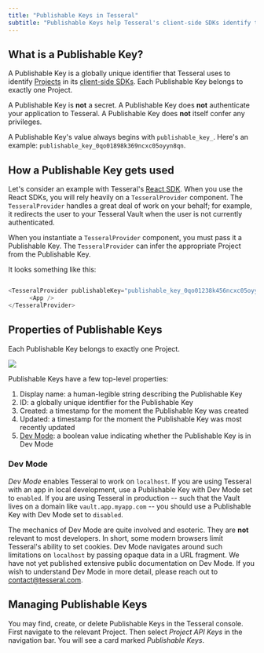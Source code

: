 ```yaml
---
title: "Publishable Keys in Tesseral"
subtitle: "Publishable Keys help Tesseral's client-side SDKs identify the appropriate project"
---
```


## What is a Publishable Key?

A Publishable Key is a globally unique identifier that Tesseral uses to identify [Projects](/docs/concepts/projects) in its [client-side SDKs](/docs/sdks/clientside-sdks). Each Publishable Key belongs to exactly one Project. 


A Publishable Key is **not** a secret. A Publishable Key does **not** authenticate your application to Tesseral. A Publishable Key does **not** itself confer any privileges. 

A Publishable Key's value always begins with `publishable_key_`. Here's an example: `publishable_key_0qo01898k369ncxc05oyyn8qn`.

## How a Publishable Key gets used

Let's consider an example with Tesseral's [React SDK](/docs/sdks/clientside-sdks/react). When you use the React SDKs, you will rely heavily on a `TesseralProvider` component. The `TesseralProvider` handles a great deal of work on your behalf; for example, it redirects the user to your Tesseral Vault when the user is not currently authenticated. 

When you instantiate a `TesseralProvider` component, you must pass it a Publishable Key. The `TesseralProvider` can infer the appropriate Project from the Publishable Key. 

It looks something like this:

```javascript

<TesseralProvider publishableKey="publishable_key_0qo01238k456ncxc05oyyn8qn">
      <App />
</TesseralProvider>

```

## Properties of Publishable Keys
Each Publishable Key belongs to exactly one Project.

<Frame caption="Publishable Keys always belong to Projects" >
    <img src = "/assets/concepts/hierarchy-publishable-key.png">
    </img>
</Frame>

Publishable Keys have a few top-level properties:
1. Display name: a human-legible string describing the Publishable Key
2. ID: a globally unique identifier for the Publishable Key
3. Created: a timestamp for the moment the Publishable Key was created
4. Updated: a timestamp for the moment the Publishable Key was most recently updated
5. [Dev Mode](#dev-mode): a boolean value indicating whether the Publishable Key is in Dev Mode

### Dev Mode

*Dev Mode* enables Tesseral to work on `localhost`. If you are using Tesseral with an app in local development, use a Publishable Key with Dev Mode set to `enabled`. If you are using Tesseral in production -- such that the Vault lives on a domain like `vault.app.myapp.com` -- you should use a Publishable Key with Dev Mode set to `disabled`.

<Info> The mechanics of Dev Mode are quite involved and esoteric. They are **not** relevant to most developers. In short, some modern browsers limit Tesseral's ability to set cookies. Dev Mode navigates around such limitations on `localhost` by passing opaque data in a URL fragment. We have not yet published extensive public documentation on Dev Mode. If you wish to understand Dev Mode in more detail, please reach out to contact@tesseral.com.</Info>


## Managing Publishable Keys

You may find, create, or delete Publishable Keys in the Tesseral console. First navigate to the relevant Project. Then select *Project API Keys* in the navigation bar. You will see a card marked *Publishable Keys*.
